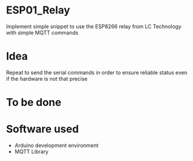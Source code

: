 # ESP01_Relay
Implement simple snippet to use the ESP8266 relay from LC Technology with simple MQTT commands

# Idea
Repeat to send the serial commands in order to ensure reliable status even if the hardware is not that precise

# To be done


# Software used
- Arduino development environment
- MQTT Library
